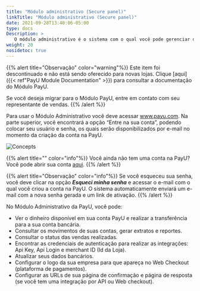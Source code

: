 ```yaml
---
title: "Módulo administrativo (Secure panel)"
linkTitle: "Módulo administrativo (Secure panel)"
date: 2021-09-28T13:40:06-05:00
type: docs
Description: >
   O módulo administrativo é o sistema com o qual você pode gerenciar de forma segura sua conta na PayU, você pode mudar sua senha, obter relatórios das vendas realizadas, encontrar os dados necessários para integrar sua página web com nossa plataforma, usar ferramentas para receber pagamentos inclusive se você não tem página web ou até mesmo transferir dinheiro para sua conta bancária.
weight: 20
nosidetoc: true
---
```


{{% alert title="Observação" color="warning"%}}
Este item foi descontinuado e não está sendo oferecido para novas lojas. Clique [aqui]({{< ref"PayU Module Documentation" >}}) para consultar a documentação do Módulo PayU.

Se você deseja migrar para o Módulo PayU, entre em contato com seu representante de vendas.
{{% /alert %}}

Para usar o Módulo Administrativo você deve acessar www.payu.com. Na parte superior, você encontrará a opção “Entre na sua conta”, podendo colocar seu usuário e senha, os quais serão disponibilizados por e-mail no momento da criação da conta na PayU.

![Concepts](https://raw.githubusercontent.com/developers-payu-latam/developers-payu-latam.github.io/master/images/soluciones-adicionales/secure1-pt.jpg)

{{% alert title="" color="info"%}}
Você ainda não tem uma conta na PayU? Você pode abrir sua conta [aqui](https://secure.payulatam.com/online_account/create_account.zul).
{{% /alert %}} 

{{% alert title="Observação" color="info"%}}
Se você esqueceu sua senha, você deve clicar na opção _**Esqueci minha senha**_ e acessar o e-mail com o qual você criou a conta na PayU. O sistema automaticamente enviará um e-mail com a nova senha gerada e um link de ativação.
{{% /alert %}} 

No Módulo Administrativo da PayU, você pode:

* Ver o dinheiro disponível em sua conta PayU e realizar a transferência para a sua conta bancária.
* Consultar os movimentos de suas contas, gerar extratos e reportes.
* Consultar o status das vendas realizadas.
* Encontrar as credenciais de autenticação para realizar as integrações: Api Key, Api Login e merchant ID (Id da Loja).
* Atualizar seus dados bancários.
* Configurar o logo da sua empresa para que apareça no Web Checkout (plataforma de pagamentos).
* Configurar as URLs de sua página de confirmação e página de resposta (se você tem uma integração por API ou Web checkout).